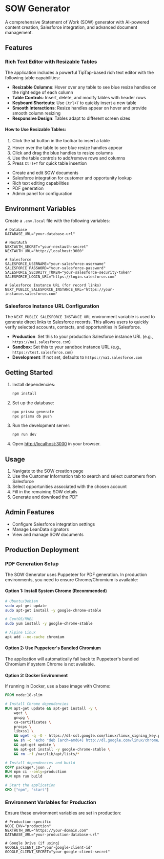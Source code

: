 # SOW Generator

A comprehensive Statement of Work (SOW) generator with AI-powered content creation, Salesforce integration, and advanced document management.

## Features

### Rich Text Editor with Resizable Tables
The application includes a powerful TipTap-based rich text editor with the following table capabilities:

- **Resizable Columns**: Hover over any table to see blue resize handles on the right edge of each column
- **Table Controls**: Insert, delete, and modify tables with header rows
- **Keyboard Shortcuts**: Use `Ctrl+T` to quickly insert a new table
- **Smooth Interactions**: Resize handles appear on hover and provide smooth column resizing
- **Responsive Design**: Tables adapt to different screen sizes

#### How to Use Resizable Tables:
1. Click the 📊 button in the toolbar to insert a table
2. Hover over the table to see blue resize handles appear
3. Click and drag the blue handles to resize columns
4. Use the table controls to add/remove rows and columns
5. Press `Ctrl+T` for quick table insertion

- Create and edit SOW documents
- Salesforce integration for customer and opportunity lookup
- Rich text editing capabilities
- PDF generation
- Admin panel for configuration

## Environment Variables

Create a `.env.local` file with the following variables:

```env
# Database
DATABASE_URL="your-database-url"

# NextAuth
NEXTAUTH_SECRET="your-nextauth-secret"
NEXTAUTH_URL="http://localhost:3000"

# Salesforce
SALESFORCE_USERNAME="your-salesforce-username"
SALESFORCE_PASSWORD="your-salesforce-password"
SALESFORCE_SECURITY_TOKEN="your-salesforce-security-token"
SALESFORCE_LOGIN_URL="https://login.salesforce.com"

# Salesforce Instance URL (for record links)
NEXT_PUBLIC_SALESFORCE_INSTANCE_URL="https://your-instance.salesforce.com"
```

### Salesforce Instance URL Configuration

The `NEXT_PUBLIC_SALESFORCE_INSTANCE_URL` environment variable is used to generate direct links to Salesforce records. This allows users to quickly verify selected accounts, contacts, and opportunities in Salesforce.

- **Production**: Set this to your production Salesforce instance URL (e.g., `https://na1.salesforce.com`)
- **Sandbox**: Set this to your sandbox instance URL (e.g., `https://test.salesforce.com`)
- **Development**: If not set, defaults to `https://na1.salesforce.com`

## Getting Started

1. Install dependencies:
   ```bash
   npm install
   ```

2. Set up the database:
   ```bash
   npx prisma generate
   npx prisma db push
   ```

3. Run the development server:
   ```bash
   npm run dev
   ```

4. Open [http://localhost:3000](http://localhost:3000) in your browser.

## Usage

1. Navigate to the SOW creation page
2. Use the Customer Information tab to search and select customers from Salesforce
3. Select opportunities associated with the chosen account
4. Fill in the remaining SOW details
5. Generate and download the PDF

## Admin Features

- Configure Salesforce integration settings
- Manage LeanData signators
- View and manage SOW documents

## Production Deployment

### PDF Generation Setup

The SOW Generator uses Puppeteer for PDF generation. In production environments, you need to ensure Chrome/Chromium is available:

#### Option 1: Install System Chrome (Recommended)
```bash
# Ubuntu/Debian
sudo apt-get update
sudo apt-get install -y google-chrome-stable

# CentOS/RHEL
sudo yum install -y google-chrome-stable

# Alpine Linux
apk add --no-cache chromium
```

#### Option 2: Use Puppeteer's Bundled Chromium
The application will automatically fall back to Puppeteer's bundled Chromium if system Chrome is not available.

#### Option 3: Docker Environment
If running in Docker, use a base image with Chrome:
```dockerfile
FROM node:18-slim

# Install Chrome dependencies
RUN apt-get update && apt-get install -y \
    wget \
    gnupg \
    ca-certificates \
    procps \
    libxss1 \
    && wget -q -O - https://dl-ssl.google.com/linux/linux_signing_key.pub | apt-key add - \
    && sh -c 'echo "deb [arch=amd64] http://dl.google.com/linux/chrome/deb/ stable main" >> /etc/apt/sources.list.d/google.list' \
    && apt-get update \
    && apt-get install -y google-chrome-stable \
    && rm -rf /var/lib/apt/lists/*

# Install dependencies and build
COPY package*.json ./
RUN npm ci --only=production
RUN npm run build

# Start the application
CMD ["npm", "start"]
```

### Environment Variables for Production

Ensure these environment variables are set in production:

```env
# Production-specific
NODE_ENV="production"
NEXTAUTH_URL="https://your-domain.com"
DATABASE_URL="your-production-database-url"

# Google Drive (if using)
GOOGLE_CLIENT_ID="your-google-client-id"
GOOGLE_CLIENT_SECRET="your-google-client-secret"
``` 